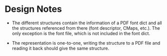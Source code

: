 Design Notes
============

- The different structures contain the information of a PDF font dict
  and all the structures referenced from there (font descriptor, CMaps, etc.).
  The only exception is the font file, which is not included in the font dict.

- The representation is one-to-one, writing the structure to a PDF file
  and reading it back should give the same structure.
